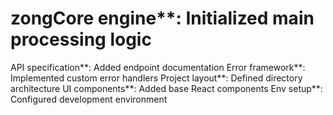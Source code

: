 # zongCore engine**: Initialized main processing logic
API specification**: Added endpoint documentation
Error framework**: Implemented custom error handlers
Project layout**: Defined directory architecture
UI components**: Added base React components
Env setup**: Configured development environment
